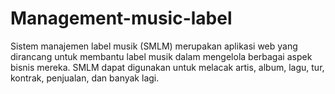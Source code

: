 # Management-music-label
Sistem manajemen label musik (SMLM) merupakan aplikasi web yang dirancang untuk membantu label musik dalam mengelola berbagai aspek bisnis mereka. SMLM dapat digunakan untuk melacak artis, album, lagu, tur, kontrak, penjualan, dan banyak lagi.
